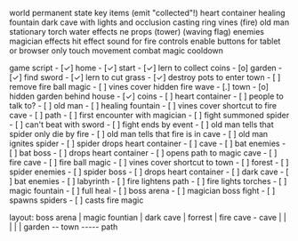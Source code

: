 world
    permanent state
        key items (emit "collected"!)
            heart container
    healing fountain
    dark cave with lights and occlusion
    casting ring
    vines (fire)
    old man
    stationary torch
    water effects
    ne props
    (tower)
    (waving flag)
enemies
    magician
effects
    hit effect sound for fire
controls
    enable buttons for tablet or browser only
    touch movement
combat
    magic cooldown

game script
    - [✓] home
        - [✓] start
        - [✓] lern to collect coins
    - [o] garden
        - [✓] find sword
        - [✓] lern to cut grass
        - [✓] destroy pots to enter town
        - [ ] remove fire ball magic
        - [ ] vines cover hidden fire wave
    - [.] town
        - [o] hidden garden behind house
            - [✓] coins
            - [ ] heart container
        - [ ] people to talk to?
            - [ ] old man
        - [ ] healing fountain
        - [ ] vines cover shortcut to fire cave
    - [ ] path
        - [ ] first encounter with magician
        - [ ] fight summoned spider
        - [ ] can't beat with sword
        - [ ] fight ends by event
            - [ ] old man tells that spider only die by fire
            - [ ] old man tells that fire is in cave
            - [ ] old man ignites spider
            - [ ] spider drops heart container
    - [ ] cave
        - [ ] bat enemies
        - [ ] bat boss
            - [ ] drops heart container
            - [ ] opens path to magic cave
    - [ ] fire cave
        - [ ] fire ball magic
        - [ ] vines cover shortcut to town
    - [ ] forest
        - [ ] spider enemies
        - [ ] spider boss
            - [ ] drops heart container
    - [ ] dark cave
        - [ ] bat enemies
        - [ ] labyrinth
        - [ ] fire lightens path
        - [ ] fire lights torches
    - [ ] magic fountain
        - [ ] full heal
    - [ ] boss arena
        - [ ] magician boss fight
        - [ ] spawns spiders
        - [ ] casts fire magic

layout:
         boss arena
           |
         magic fountian
           |
         dark cave
           |
         forrest
           |
         fire cave - cave
           |          |
         <vines>      |
           |          |
garden -- town ----- path
